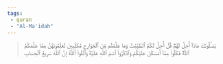 ```yaml
---
tags: 
 - quran 
 - "Al-Ma'idah"
---
```


> يَسۡـَٔلُونَكَ مَاذَآ أُحِلَّ لَهُمۡۖ قُلۡ أُحِلَّ لَكُمُ ٱلطَّيِّبَٰتُ وَمَا عَلَّمۡتُم مِّنَ ٱلۡجَوَارِحِ مُكَلِّبِينَ تُعَلِّمُونَهُنَّ مِمَّا عَلَّمَكُمُ ٱللَّهُۖ فَكُلُواْ مِمَّآ أَمۡسَكۡنَ عَلَيۡكُمۡ وَٱذۡكُرُواْ ٱسۡمَ ٱللَّهِ عَلَيۡهِۖ وَٱتَّقُواْ ٱللَّهَۚ إِنَّ ٱللَّهَ سَرِيعُ ٱلۡحِسَابِ

